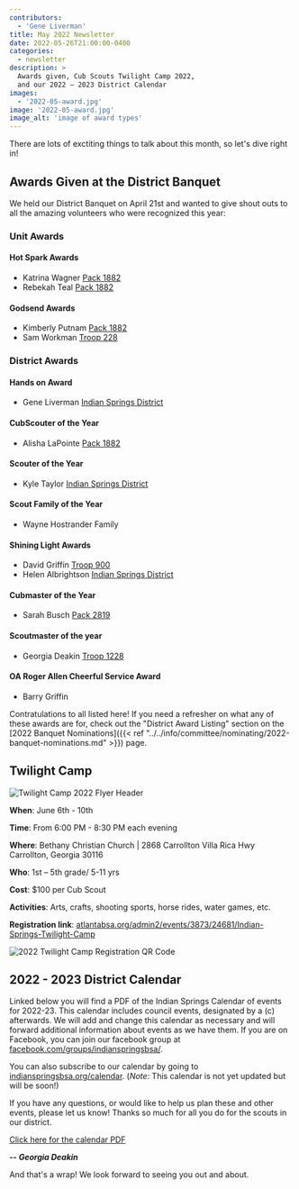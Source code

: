 ```yaml
---
contributors:
  - 'Gene Liverman'
title: May 2022 Newsletter
date: 2022-05-26T21:00:00-0400
categories:
  - newsletter
description: >
  Awards given, Cub Scouts Twilight Camp 2022,
  and our 2022 – 2023 District Calendar
images:
  - '2022-05-award.jpg'
image: '2022-05-award.jpg'
image_alt: 'image of award types'
---
```


There are lots of exctiting things to talk about this month, so let's dive right in!

## Awards Given at the District Banquet

We held our District Banquet on April 21st and wanted to give shout outs to all the amazing volunteers who were recognized this year:

### Unit Awards

#### Hot Spark Awards

- Katrina Wagner [Pack 1882](https://www.facebook.com/Pack1882ofTempleGA/)
- Rebekah Teal [Pack 1882](https://www.facebook.com/Pack1882ofTempleGA/)

#### Godsend Awards

- Kimberly Putnam [Pack 1882](https://www.facebook.com/Pack1882ofTempleGA/)
- Sam Workman [Troop 228](http://www.t-228bsa.org/)

### District Awards

#### Hands on Award

- Gene Liverman [Indian Springs District](https://www.indianspringsbsa.org)

#### CubScouter of the Year

- Alisha LaPointe [Pack 1882](https://www.facebook.com/Pack1882ofTempleGA/)

#### Scouter of the Year

- Kyle Taylor [Indian Springs District](https://www.indianspringsbsa.org)

#### Scout Family of the Year

- Wayne Hostrander Family

#### Shining Light Awards

- David Griffin [Troop 900](https://www.facebook.com/Troop-900-139036492829341/)
- Helen Albrightson [Indian Springs District](https://www.indianspringsbsa.org)

#### Cubmaster of the Year

- Sarah Busch [Pack 2819](https://www.facebook.com/groups/379613526875261/)

#### Scoutmaster of the year

- Georgia Deakin [Troop 1228](http://www.troop1228.com/)

#### OA Roger Allen Cheerful Service Award

- Barry Griffin

Contratulations to all listed here! If you need a refresher on what any of these awards are for, check out the "District Award Listing" section on the [2022 Banquet Nominations]({{< ref "../../info/committee/nominating/2022-banquet-nominations.md" >}}) page.

## Twilight Camp

![Twilight Camp 2022 Flyer Header](2022-twilight-camp.jpg)

**When**: June 6th  - 10th

**Time**: From 6:00 PM - 8:30 PM each evening

**Where**: Bethany Christian Church | 2868 Carrollton Villa Rica Hwy Carrollton, Georgia 30116

**Who**: 1st – 5th grade/ 5-11 yrs

**Cost**: $100 per Cub Scout

**Activities**: Arts, crafts, shooting sports, horse rides, water games, etc.

**Registration link**: [atlantabsa.org/admin2/events/3873/24681/Indian-Springs-Twilight-Camp](https://www.atlantabsa.org/admin2/events/3873/24681/Indian-Springs-Twilight-Camp)

![2022 Twilight Camp Registration QR Code](2022-Twilight-Camp-Registration-QR-Code.jpg)

## 2022 - 2023 District Calendar

Linked below you will find a PDF of the Indian Springs Calendar of events for 2022-23. This calendar includes council events, designated by a (c) afterwards. We will add and change this calendar as necessary and will forward additional information about events as we have them. If you are on Facebook, you can join our facebook group at [facebook.com/groups/indianspringsbsa/](https://www.facebook.com/groups/indianspringsbsa/).  

You can also subscribe to our calendar by going to [indianspringsbsa.org/calendar](https://www.indianspringsbsa.org/calendar). (*Note*: This calendar is not yet updated but will be soon!)

If you have any questions, or would like to help us plan these and other events, please let us know! Thanks so much for all you do for the scouts in our district.

[Click here for the calendar PDF](2022-2023-District-Calendar.pdf)

**-- *Georgia Deakin***

And that's a wrap! We look forward to seeing you out and about.
